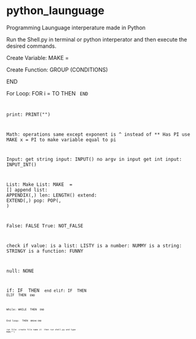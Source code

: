 # python_launguage

Programming Launguage interperature made in Python

Run the Shell.py in terminal or python interperator and then execute the desired commands.

Create Variable:
MAKE <Variable Name> = <Value>

Create Function:
GROUP <FUNCTION NAME>(CONDITIONS)

END

For Loop:
FOR i = <start> TO <end> THEN
<CODE>
END

print:
PRINT("<TEXT>")

Math:
operations same except exponent is ^ instead of **
Has PI use MAKE x = PI to make variable equal to pi


Input:
get string input: INPUT() no argv in input
get int input: INPUT_INT()

List:
Make List: MAKE <list name> = [<list values seperated by comma>]
append list: APPENDIX(<list name>,<append value>)
len: LENGTH(<list name>)
extend: EXTEND(<TARGET LIST>,<LIST to ADD>)
pop: POP(<TARGET LIST>, <value position>)

False: FALSE
True: NOT_FALSE

check if value:
is a list: LISTY
is a number: NUMMY
is a string: STRINGY
is a function: FUNNY

null: NONE

if:
IF <condition> THEN
<CODE>
end
elif:
IF <condition> THEN
<CODE>
ELIF <condition> THEN
<Code>
END

While:
WHILE <CONDITION> THEN
<CODE>
END

End loop:
<Loop> THEN
<COde>
BREAK
END

run file:
create file name it <NAme>
then run shell.py and type RUN("<NAme>")

